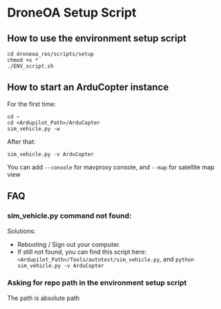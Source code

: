 # DroneOA Setup Script

## How to use the environment setup script
```shell
cd droneoa_ros/scripts/setup
chmod +x *
./ENV_script.sh
```
## How to start an ArduCopter instance
For the first time:
```shell
cd ~
cd <Ardupilot_Path>/ArduCopter
sim_vehicle.py -w
```
After that:
```shell
sim_vehicle.py -v ArduCopter
```
You can add `--console` for mavproxy console, and `--map` for satellite map view

## FAQ
### sim_vehicle.py command not found:
Solutions:
- Rebooting / Sign out your computer.
- If still not found, you can find this script here: `<Ardupilot_Path>/Tools/autotest/sim_vehicle.py`, and `python sim_vehicle.py -v ArduCopter`
### Asking for repo path in the environment setup script
The path is absolute path
